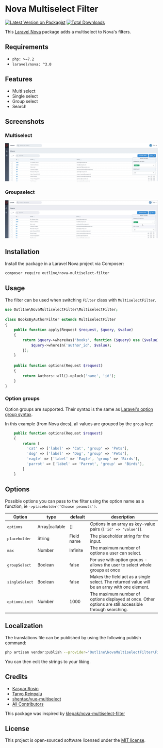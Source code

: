 # Nova Multiselect Filter

[![Latest Version on Packagist](https://img.shields.io/packagist/v/outl1ne/nova-multiselect-filter.svg?style=flat-square)](https://packagist.org/packages/outl1ne/nova-multiselect-filter)
[![Total Downloads](https://img.shields.io/packagist/dt/outl1ne/nova-multiselect-filter.svg?style=flat-square)](https://packagist.org/packages/outl1ne/nova-multiselect-filter)

This [Laravel Nova](https://nova.laravel.com) package adds a multiselect to Nova's filters.

## Requirements

- `php: >=7.2`
- `laravel/nova: ^3.0`

## Features

- Multi select
- Single select
- Group select
- Search

## Screenshots

### Multiselect

![Multiselect](docs/multiselect.gif)

### Groupselect

![Groupselect](docs/groupselect.gif)

## Installation

Install the package in a Laravel Nova project via Composer:

```bash
composer require outl1ne/nova-multiselect-filter
```

## Usage

The filter can be used when switching `Filter` class with `MultiselectFilter`.

```php
use Outl1ne\NovaMultiselectFilter\MultiselectFilter;

class BooksByAuthorFilter extends MultiselectFilter
{
    public function apply(Request $request, $query, $value)
    {
        return $query->whereHas('books', function ($query) use ($value) {
            $query->whereIn('author_id', $value);
        });
    }

    public function options(Request $request)
    {
        return Authors::all()->pluck('name', 'id');
    }
}

```

### Option groups

Option groups are supported. Their syntax is the same as [Laravel's option group syntax](https://nova.laravel.com/docs/2.0/resources/fields.html#select-field).

In this example (from Nova docs), all values are grouped by the `group` key:

```php
    public function options(Request $request)
    {
        return [
          'cat' => ['label' => 'Cat', 'group' => 'Pets'],
          'dog' => ['label' => 'Dog', 'group' => 'Pets'],
          'eagle' => ['label' => 'Eagle', 'group' => 'Birds'],
          'parrot' => ['label' => 'Parrot', 'group' => 'Birds'],
        ]
    }
```

## Options

Possible options you can pass to the filter using the option name as a function, ie `->placeholder('Choose peanuts')`.

| Option         | type            | default    | description                                                                                            |
| -------------- | --------------- | ---------- | ------------------------------------------------------------------------------------------------------ |
| `options`      | Array\|callable | []         | Options in an array as key-value pairs (`['id' => 'value']`).                                          |
| `placeholder`  | String          | Field name | The placeholder string for the input.                                                                  |
| `max`          | Number          | Infinite   | The maximum number of options a user can select.                                                       |
| `groupSelect`  | Boolean         | false      | For use with option groups - allows the user to select whole groups at once                            |
| `singleSelect` | Boolean         | false      | Makes the field act as a single select. The returned value will be an array with one element.          |
| `optionsLimit` | Number          | 1000       | The maximum number of options displayed at once. Other options are still accessible through searching. |

## Localization

The translations file can be published by using the following publish command:

```bash
php artisan vendor:publish --provider="Outl1ne\NovaMultiselectFilter\FieldServiceProvider" --tag="translations"
```

You can then edit the strings to your liking.

## Credits

- [Kaspar Rosin](https://github.com/kasparrosin)
- [Tarvo Reinpalu](https://github.com/Tarpsvo)
- [shentao/vue-multiselect](https://github.com/shentao/vue-multiselect)
- [All Contributors](https://github.com/outl1ne/nova-multiselect-filter/graphs/contributors)

This package was inspired by [klepak/nova-multiselect-filter](https://github.com/klepak/nova-multiselect-filter)

## License

This project is open-sourced software licensed under the [MIT license](LICENSE.md).
